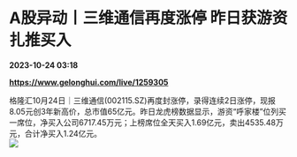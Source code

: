# A股异动丨三维通信再度涨停 昨日获游资扎推买入

**2023-10-24 03:18**

**https://www.gelonghui.com/live/1259305**

格隆汇10月24日｜三维通信(002115.SZ)再度封涨停，录得连续2日涨停，现报8.05元创3年新高价，总市值65亿元。昨日龙虎榜数据显示，游资“呼家楼”位列买一席位，净买入公司6717.45万元；上榜席位全天买入1.69亿元，卖出4535.48万元，合计净买入1.24亿元。  
![](https://img5.gelonghui.com/live/07b69-db3a3702-b050-4b59-9451-28c2bfa0ae3d.png)